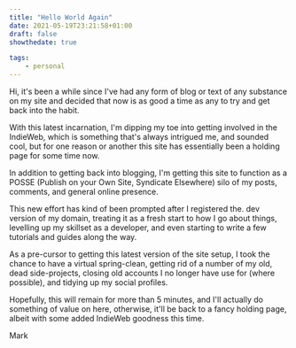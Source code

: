 ```yaml
---
title: "Hello World Again"
date: 2021-05-19T23:21:58+01:00
draft: false
showthedate: true

tags: 
    - personal
---
```


Hi, it's been a while since I've had any form of blog or text of any substance on my site and decided that now is as good a time as any to try and get back into the habit.

With this latest incarnation, I'm dipping my toe into getting involved in the IndieWeb, which is something that's always intrigued me, and sounded cool, but for one reason or another this site has essentially been a holding page for some time now.

In addition to getting back into blogging, I'm getting this site to function as a POSSE (Publish on your Own Site, Syndicate Elsewhere) silo of my posts, comments, and general online presence.

This new effort has kind of been prompted after I registered the. dev version of my domain, treating it as a fresh start to how I go about things, levelling up my skillset as a developer, and even starting to write a few tutorials and guides along the way.

As a pre-cursor to getting this latest version of the site setup, I took the chance to have a virtual spring-clean, getting rid of a number of my old, dead side-projects, closing old accounts I no longer have use for (where possible), and tidying up my social profiles.

Hopefully, this will remain for more than 5 minutes, and I'll actually do something of value on here, otherwise, it'll be back to a fancy holding page, albeit with some added IndieWeb goodness this time.

Mark
